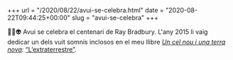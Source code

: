 +++
url = "/2020/08/22/avui-se-celebra.html"
date = "2020-08-22T09:44:25+00:00"
slug = "avui-se-celebra"
+++

✍🏻👽 Avui se celebra el centenari de Ray Bradbury. L'any 2015 li vaig dedicar un dels vuit somnis inclosos en el meu llibre [*Un cel nou i una terra nova*](https://carlesbellver.net/llibres/uncelnouiunaterranova/): [“L’extraterrestre”](https://carlesbellver.net/contes/setsomnis/extraterrestre).
